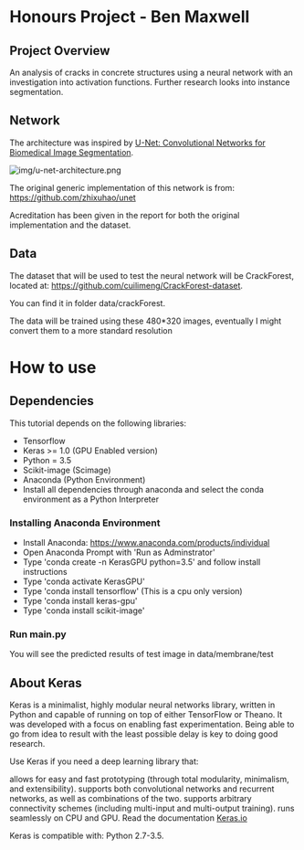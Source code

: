 # Honours Project - Ben Maxwell
## Project Overview
An analysis of cracks in concrete structures using a neural network with an investigation into activation functions.
Further research looks into instance segmentation.

## Network

The architecture was inspired by [U-Net: Convolutional Networks for Biomedical Image Segmentation](http://lmb.informatik.uni-freiburg.de/people/ronneber/u-net/).

![img/u-net-architecture.png](img/u-net-architecture.png)

The original generic implementation of this network is from: https://github.com/zhixuhao/unet

Acreditation has been given in the report for both the original implementation and the dataset.

## Data

The dataset that will be used to test the neural network will be CrackForest, located at: https://github.com/cuilimeng/CrackForest-dataset.

You can find it in folder data/crackForest.

The data will be trained using these 480*320 images, eventually I might convert them to a more standard resolution

# How to use

## Dependencies

This tutorial depends on the following libraries:

* Tensorflow
* Keras >= 1.0 (GPU Enabled version)
* Python = 3.5
* Scikit-image (Scimage)
* Anaconda (Python Environment)
* Install all dependencies through anaconda and select the conda environment as a Python Interpreter

### Installing Anaconda Environment
* Install Anaconda: https://www.anaconda.com/products/individual
* Open Anaconda Prompt with 'Run as Adminstrator'
* Type 'conda create -n KerasGPU python=3.5' and follow install instructions
* Type 'conda activate KerasGPU'
* Type 'conda install tensorflow' (This is a cpu only version)
* Type 'conda install keras-gpu'
* Type 'conda install scikit-image'


### Run main.py

You will see the predicted results of test image in data/membrane/test


## About Keras

Keras is a minimalist, highly modular neural networks library, written in Python and capable of running on top of either TensorFlow or Theano. It was developed with a focus on enabling fast experimentation. Being able to go from idea to result with the least possible delay is key to doing good research.

Use Keras if you need a deep learning library that:

allows for easy and fast prototyping (through total modularity, minimalism, and extensibility).
supports both convolutional networks and recurrent networks, as well as combinations of the two.
supports arbitrary connectivity schemes (including multi-input and multi-output training).
runs seamlessly on CPU and GPU.
Read the documentation [Keras.io](http://keras.io/)

Keras is compatible with: Python 2.7-3.5.
